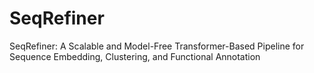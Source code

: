 # SeqRefiner
SeqRefiner: A Scalable and Model-Free Transformer-Based Pipeline for Sequence Embedding, Clustering, and Functional Annotation

